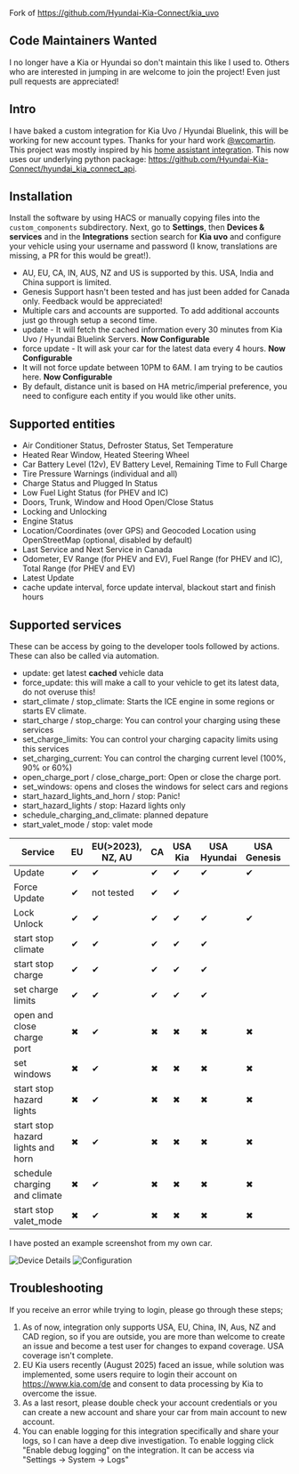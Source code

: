 Fork of https://github.com/Hyundai-Kia-Connect/kia_uvo

## Code Maintainers Wanted

I no longer have a Kia or Hyundai so don't maintain this like I used to. Others who are interested in jumping in are welcome to join the project! Even just pull requests are appreciated!

## Intro

I have baked a custom integration for Kia Uvo / Hyundai Bluelink, this will be working for new account types. Thanks for your hard work [@wcomartin](https://github.com/wcomartin/kiauvo). This project was mostly inspired by his [home assistant integration](https://github.com/wcomartin/kia_uvo). This now uses our underlying python package: https://github.com/Hyundai-Kia-Connect/hyundai_kia_connect_api.

## Installation

Install the software by using HACS or manually copying files into the `custom_components` subdirectory. Next, go to **Settings**, then **Devices & services** and in the **Integrations** section search for **Kia uvo** and configure your vehicle using your username and password (I know, translations are missing, a PR for this would be great!).

- AU, EU, CA, IN, AUS, NZ and US is supported by this. USA, India and China support is limited.
- Genesis Support hasn't been tested and has just been added for Canada only. Feedback would be appreciated!
- Multiple cars and accounts are supported. To add additional accounts just go through setup a second time.
- update - It will fetch the cached information every 30 minutes from Kia Uvo / Hyundai Bluelink Servers. **Now Configurable**
- force update - It will ask your car for the latest data every 4 hours. **Now Configurable**
- It will not force update between 10PM to 6AM. I am trying to be cautios here. **Now Configurable**
- By default, distance unit is based on HA metric/imperial preference, you need to configure each entity if you would like other units.

## Supported entities

- Air Conditioner Status, Defroster Status, Set Temperature
- Heated Rear Window, Heated Steering Wheel
- Car Battery Level (12v), EV Battery Level, Remaining Time to Full Charge
- Tire Pressure Warnings (individual and all)
- Charge Status and Plugged In Status
- Low Fuel Light Status (for PHEV and IC)
- Doors, Trunk, Window and Hood Open/Close Status
- Locking and Unlocking
- Engine Status
- Location/Coordinates (over GPS) and Geocoded Location using OpenStreetMap (optional, disabled by default)
- Last Service and Next Service in Canada
- Odometer, EV Range (for PHEV and EV), Fuel Range (for PHEV and IC), Total Range (for PHEV and EV)
- Latest Update
- cache update interval, force update interval, blackout start and finish hours

## Supported services

These can be access by going to the developer tools followed by actions. These can also be called via automation.

- update: get latest **cached** vehicle data
- force_update: this will make a call to your vehicle to get its latest data, do not overuse this!
- start_climate / stop_climate: Starts the ICE engine in some regions or starts EV climate.
- start_charge / stop_charge: You can control your charging using these services
- set_charge_limits: You can control your charging capacity limits using this services
- set_charging_current: You can control the charging current level (100%, 90% or 60%)
- open_charge_port / close_charge_port: Open or close the charge port.
- set_windows: opens and closes the windows for select cars and regions
- start_hazard_lights_and_horn / stop: Panic!
- start_hazard_lights / stop: Hazard lights only
- schedule_charging_and_climate: planned depature
- start_valet_mode / stop: valet mode

| Service                           | EU  | EU(>2023), NZ, AU | CA  | USA Kia | USA Hyundai | USA Genesis | China | India |
| --------------------------------- | --- | ----------------- | --- | ------- | ----------- | ----------- | ----- | ----- |
| Update                            | ✔  | ✔                | ✔  | ✔      | ✔          | ✔          | ✔    | ✔    |
| Force Update                      | ✔  | not tested        | ✔  | ✔      |             |             | ✔    | ✔    |
| Lock Unlock                       | ✔  | ✔                | ✔  | ✔      | ✔          | ✔          | ✔    | ✔    |
| start stop climate                | ✔  | ✔                | ✔  | ✔      | ✔          |             | ✔    | ✔    |
| start stop charge                 | ✔  | ✔                | ✔  | ✔      | ✔          |             |       |       |
| set charge limits                 | ✔  | ✔                | ✔  | ✔      | ✔          |             |       |       |
| open and close charge port        | ✖  | ✔                | ✖  | ✖      | ✖          | ✖          | ✖    |       |
| set windows                       | ✖  | ✔                | ✖  | ✖      | ✖          | ✖          | ✖    |       |
| start stop hazard lights          | ✖  | ✔                | ✖  | ✖      | ✖          | ✖          | ✖    |       |
| start stop hazard lights and horn | ✖  | ✔                | ✖  | ✖      | ✖          | ✖          | ✖    | ✔    |
| schedule charging and climate     | ✖  | ✔                | ✖  | ✖      | ✖          | ✖          | ✖    |       |
| start stop valet_mode             | ✖  | ✔                | ✖  | ✖      | ✖          | ✖          | ✖    |       |

I have posted an example screenshot from my own car.

![Device Details](https://github.com/Hyundai-Kia-Connect/kia_uvo/blob/master/Device%20Details.PNG?raw=true)
![Configuration](https://github.com/Hyundai-Kia-Connect/kia_uvo/blob/master/Configuration.PNG?raw=true)

## Troubleshooting

If you receive an error while trying to login, please go through these steps;

1. As of now, integration only supports USA, EU, China, IN, Aus, NZ and CAD region, so if you are outside, you are more than welcome to create an issue and become a test user for changes to expand coverage. USA coverage isn't complete.
2. EU Kia users recently (August 2025) faced an issue, while solution was implemented, some users require to login their account on https://www.kia.com/de and consent to data processing by Kia to overcome the issue.
3. As a last resort, please double check your account credentials or you can create a new account and share your car from main account to new account.
4. You can enable logging for this integration specifically and share your logs, so I can have a deep dive investigation. To enable logging click "Enable debug logging" on the integration. It can be access via "Settings -> System -> Logs"
